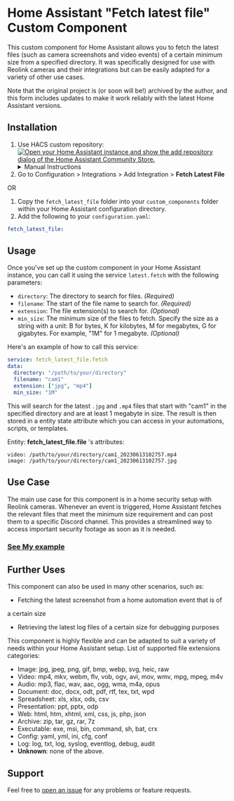 # Home Assistant "Fetch latest file" Custom Component

This custom component for Home Assistant allows you to fetch the latest files (such as camera screenshots and video events) of a certain minimum size from a specified directory. It was specifically designed for use with Reolink cameras and their integrations but can be easily adapted for a variety of other use cases.

Note that the original project is (or soon will be!) archived by the author, and this form includes updates to make it work reliably with the latest Home Assistant versions.

## Installation

1. Use HACS custom repository:
    [![Open your Home Assistant instance and show the add repository dialog of the Home Assistant Community Store.](https://my.home-assistant.io/badges/hacs_repository.svg)](https://my.home-assistant.io/redirect/hacs_repository/?owner=ScottESanDiego&repository=Fetch-Latest-File&category=integration) <details><summary>Manual Instructions</summary>
        1. Go to any of the sections (integrations, frontend, automation).
        2. Click on the 3 dots in the top right corner.
        3. Select "Custom repositories"
        4. Add this repository [URL](https://github.com/ScottESanDiego/Fetch-Latest-File) to the repository text field.
        5. Select the integration category.
        6. Click the "ADD" button. </details>
2. Go to Configuration > Integrations > Add Integration > **Fetch Latest File**

OR

1. Copy the `fetch_latest_file` folder into your `custom_components` folder within your Home Assistant configuration directory.
2. Add the following to your `configuration.yaml`:

```yaml
fetch_latest_file:
```

## Usage

Once you've set up the custom component in your Home Assistant instance, you can call it using the service `latest.fetch` with the following parameters:

- `directory`: The directory to search for files. *(Required)*
- `filename`: The start of the file name to search for. *(Required)*
- `extension`: The file extension(s) to search for. *(Optional)*
- `min_size`: The minimum size of the files to fetch. Specify the size as a string with a unit: B for bytes, K for kilobytes, M for megabytes, G for gigabytes. For example, "1M" for 1 megabyte. *(Optional)*

Here's an example of how to call this service:

```yaml
service: fetch_latest_file.fetch
data:
  directory: "/path/to/your/directory"
  filename: "cam1"
  extension: ["jpg", "mp4"]
  min_size: "1M"
```

This will search for the latest `.jpg` and `.mp4` files that start with "cam1" in the specified directory and are at least 1 megabyte in size. The result is then stored in a entity state attribute which you can access in your automations, scripts, or templates.

Entity: **fetch_latest_file.file** 's attributes:
```
video: /path/to/your/directory/cam1_20230613102757.mp4
image: /path/to/your/directory/cam1_20230613102757.jpg
```

## Use Case

The main use case for this component is in a home security setup with Reolink cameras. Whenever an event is triggered, Home Assistant fetches the relevant files that meet the minimum size requirement and can post them to a specific Discord channel. This provides a streamlined way to access important security footage as soon as it is needed.

### [See My example](https://github.com/ScottESanDiego/Fetch-Latest-File/wiki/Example)

## Further Uses

This component can also be used in many other scenarios, such as:

- Fetching the latest screenshot from a home automation event that is of

 a certain size
- Retrieving the latest log files of a certain size for debugging purposes

This component is highly flexible and can be adapted to suit a variety of needs within your Home Assistant setup.
List of supported file extensions categories:

- Image: jpg, jpeg, png, gif, bmp, webp, svg, heic, raw
- Video: mp4, mkv, webm, flv, vob, ogv, avi, mov, wmv, mpg, mpeg, m4v
- Audio: mp3, flac, wav, aac, ogg, wma, m4a, opus
- Document: doc, docx, odt, pdf, rtf, tex, txt, wpd
- Spreadsheet: xls, xlsx, ods, csv
- Presentation: ppt, pptx, odp
- Web: html, htm, xhtml, xml, css, js, php, json
- Archive: zip, tar, gz, rar, 7z
- Executable: exe, msi, bin, command, sh, bat, crx
- Config: yaml, yml, ini, cfg, conf
- Log: log, txt, log, syslog, eventlog, debug, audit
- **Unknown**: none of the above.

## Support

Feel free to [open an issue](https://github.com/ScottESanDiego/Fetch-Lastest-file-HA-Custom-Component/issues) for any problems or feature requests.
